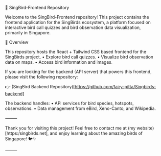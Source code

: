 📁 SingBird-Frontend Repository

Welcome to the SingBird-Frontend repository! This project contains the frontend application for the SingBirds ecosystem, a platform focused on interactive bird call quizzes and bird observation data visualization, primarily in Singapore.

🚀 Overview

This repository hosts the React + Tailwind CSS based frontend for the SingBirds project.
	•	Explore bird call quizzes.
	•	Visualize bird observation data on maps.
	•	Access bird information and images.

If you are looking for the backend (API server) that powers this frontend, please visit the following repository:

👉 (SingBird Backend Repository)[https://github.com/fairy-pitta/Singbirds-backend]

The backend handles:
	•	API services for bird species, hotspots, observations.
	•	Data management from eBird, Xeno-Canto, and Wikipedia.

⸻

Thank you for visiting this project! Feel free to contact me at (my website)[https:/singbirds.net], and enjoy learning about the amazing birds of Singapore! 🐦✨

⸻

